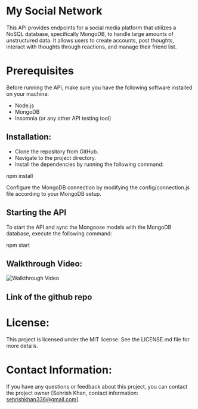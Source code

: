 # My Social Network
This API provides endpoints for a social media platform that utilizes a NoSQL database, specifically MongoDB, to handle large amounts of unstructured data. It allows users to create accounts, post thoughts, interact with thoughts through reactions, and manage their friend list.

# Prerequisites
Before running the API, make sure you have the following software installed on your machine:

* Node.js
* MongoDB
* Insomnia (or any other API testing tool)

## Installation:
* Clone the repository from GitHub.
* Navigate to the project directory.
* Install the dependencies by running the following command:

npm install

Configure the MongoDB connection by modifying the config/connection.js file according to your MongoDB setup.

## Starting the API
To start the API and sync the Mongoose models with the MongoDB database, execute the following command:

npm start

## Walkthrough Video:
![Walkthrough Video](https://drive.google.com/file/d/1ticBTIYeB0XX_ID5O-SIi1VZgYk2Gwcc/view)

## Link of the  github repo


# License:
This project is licensed under the MIT license. See the LICENSE.md file for more details.

# Contact Information:
If you have any questions or feedback about this project, you can contact the project owner [Sehrish Khan, contact information: sehrishkhan336@gmail.com].





